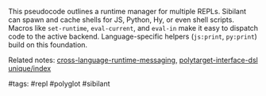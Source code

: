 This pseudocode outlines a runtime manager for multiple REPLs. Sibilant can spawn and cache shells for JS, Python, Hy, or even shell scripts. Macros like `set-runtime`, `eval-current`, and `eval-in` make it easy to dispatch code to the active backend. Language-specific helpers (`js:print`, `py:print`) build on this foundation.

Related notes: [cross-language-runtime-messaging](cross-language-runtime-messaging.md), [polytarget-interface-dsl](polytarget-interface-dsl.md) [unique/index](../../unique/index.md)

#tags: #repl #polyglot #sibilant
